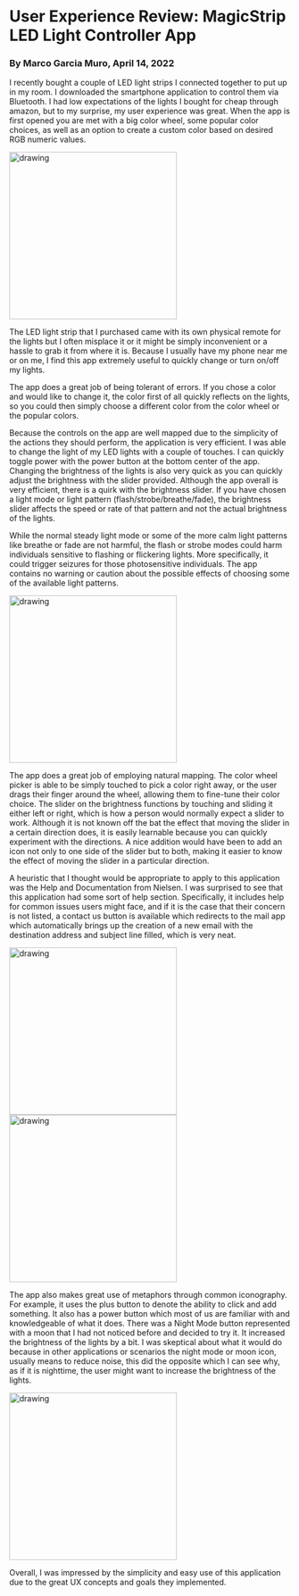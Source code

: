 # User Experience Review: MagicStrip LED Light Controller App
### By Marco Garcia Muro, April 14, 2022

I recently bought a couple of LED light strips I connected together to put up in my room. I downloaded the smartphone application to control them via Bluetooth. I had low expectations of the lights I bought for cheap through amazon, but to my surprise, my user experience was great.
When the app is first opened you are met with a big color wheel, some popular color choices, as well as an option to create a custom color based on desired RGB numeric values.

<img src="https://user-images.githubusercontent.com/42755486/163661992-a4f12ec4-99c8-43ec-8e56-57837e297ea9.PNG" alt="drawing" width="300"/>
<!-- ![IMG-0832](https://user-images.githubusercontent.com/42755486/163661992-a4f12ec4-99c8-43ec-8e56-57837e297ea9.PNG) -->

The LED light strip that I purchased came with its own physical remote for the lights but I often misplace it or it might be simply inconvenient or a hassle to grab it from where it is. Because I usually have my phone near me or on me, I find this app extremely useful to quickly change or turn on/off my lights.

The app does a great job of being tolerant of errors. If you chose a color and would like to change it, the color first of all quickly reflects on the lights, so you could then simply choose a different color from the color wheel or the popular colors.


Because the controls on the app are well mapped due to the simplicity of the actions they should perform, the application is very efficient. I was able to change the light of my LED lights with a couple of touches. I can quickly toggle power with the power button at the bottom center of the app. Changing the brightness of the lights is also very quick as you can quickly adjust the brightness with the slider provided. Although the app overall is very efficient, there is a quirk with the brightness slider. If you have chosen a light mode or light pattern (flash/strobe/breathe/fade), the brightness slider affects the speed or rate of that pattern and not the actual brightness of the lights.  

While the normal steady light mode or some of the more calm light patterns like breathe or fade are not harmful, the flash or strobe modes could harm individuals sensitive to flashing or flickering lights. More specifically, it could trigger seizures for those photosensitive individuals. The app contains no warning or caution about the possible effects of choosing some of the available light patterns. 

<img src="https://user-images.githubusercontent.com/42755486/163662145-e28f07aa-e24a-4598-8b6d-3e2514583c1e.PNG" alt="drawing" width="300"/>

<!-- ![IMG-0834](https://user-images.githubusercontent.com/42755486/163662145-e28f07aa-e24a-4598-8b6d-3e2514583c1e.PNG) -->

The app does a great job of employing natural mapping. The color wheel picker is able to be simply touched to pick a color right away, or the user drags their finger around the wheel, allowing them to fine-tune their color choice. The slider on the brightness functions by touching and sliding it either left or right, which is how a person would normally expect a slider to work. Although it is not known off the bat the effect that moving the slider in a certain direction does, it is easily learnable because you can quickly experiment with the directions. A nice addition would have been to add an icon not only to one side of the slider but to both, making it easier to know the effect of moving the slider in a particular direction. 

A heuristic that I thought would be appropriate to apply to this application was the Help and Documentation from Nielsen. I was surprised to see that this application had some sort of help section. Specifically, it includes help for common issues users might face, and if it is the case that their concern is not listed, a contact us button is available which redirects to the mail app which automatically brings up the creation of a new email with the destination address and subject line filled, which is very neat. 

<img src="https://user-images.githubusercontent.com/42755486/163662119-4f9c1d9c-6598-4943-92c1-8c66da2d2438.PNG" alt="drawing" width="300"/>
<img src="https://user-images.githubusercontent.com/42755486/163662123-57ba1767-c378-4565-a3e9-858542c149f5.PNG" alt="drawing" width="300"/>

<!-- ![IMG-0837](https://user-images.githubusercontent.com/42755486/163662119-4f9c1d9c-6598-4943-92c1-8c66da2d2438.PNG)
![IMG-0836](https://user-images.githubusercontent.com/42755486/163662123-57ba1767-c378-4565-a3e9-858542c149f5.PNG) -->


The app also makes great use of metaphors through common iconography. For example, it uses the plus button to denote the ability to click and add something. It also has a power button which most of us are familiar with and knowledgeable of what it does. There was a Night Mode button represented with a moon that I had not noticed before and decided to try it. It increased the brightness of the lights by a bit. I was skeptical about what it would do because in other applications or scenarios the night mode or moon icon, usually means to reduce noise, this did the opposite which I can see why, as if it is nighttime, the user might want to increase the brightness of the lights. 

<img src="https://user-images.githubusercontent.com/42755486/163662092-b8b98cad-343f-41d7-90dd-1e220daae96b.PNG" alt="drawing" width="300"/>

<!-- ![IMG-0835](https://user-images.githubusercontent.com/42755486/163662092-b8b98cad-343f-41d7-90dd-1e220daae96b.PNG) -->
Overall, I was impressed by the simplicity and easy use of this application due to the great UX concepts and goals they implemented.
